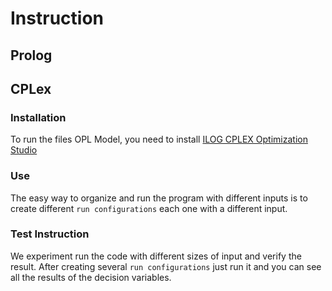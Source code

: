 # Instruction

## Prolog

## CPLex

### Installation

To run the files OPL Model, you need to install [ILOG CPLEX Optimization Studio](https://www.ibm.com/products/ilog-cplex-optimization-studio)

### Use

The easy way to organize and run the program with different inputs is to create different ``run configurations`` each one with a different input.

### Test Instruction

We experiment run the code with different sizes of input and verify the result. After creating several ``run configurations`` just run it and you can see all the results of the decision variables.
